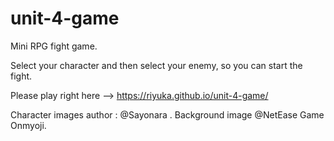 # unit-4-game

Mini RPG fight game. 

Select your character and then select your enemy, so you can start the fight. 

Please play right here --> https://riyuka.github.io/unit-4-game/



Character images author : @Sayonara . Background image @NetEase Game Onmyoji.
